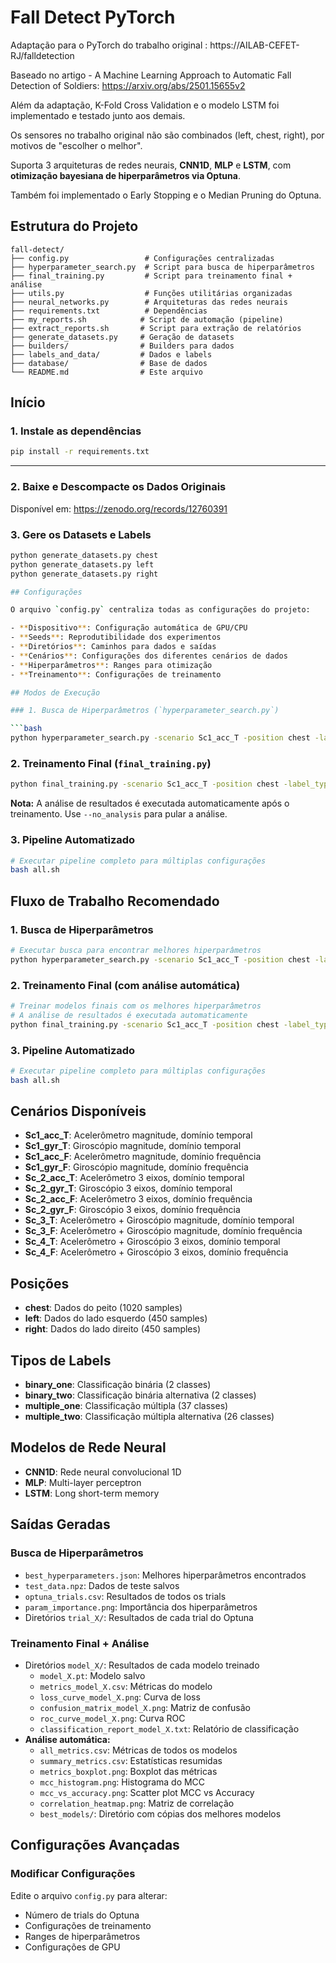 # Fall Detect PyTorch

Adaptação para o PyTorch do trabalho original : https://AILAB-CEFET-RJ/falldetection

Baseado no artigo - A Machine Learning Approach to Automatic Fall Detection of Soldiers: https://arxiv.org/abs/2501.15655v2

Além da adaptação, K-Fold Cross Validation e o modelo LSTM foi implementado e testado junto aos demais.

Os sensores no trabalho original não são combinados (left, chest, right), por motivos de "escolher o melhor".

Suporta 3 arquiteturas de redes neurais, **CNN1D**, **MLP** e **LSTM**, com **otimização bayesiana de hiperparâmetros via Optuna**.

Também foi implementado o Early Stopping e o Median Pruning do Optuna.

## Estrutura do Projeto

```
fall-detect/
├── config.py                 # Configurações centralizadas
├── hyperparameter_search.py  # Script para busca de hiperparâmetros
├── final_training.py         # Script para treinamento final + análise
├── utils.py                  # Funções utilitárias organizadas
├── neural_networks.py        # Arquiteturas das redes neurais
├── requirements.txt          # Dependências
├── my_reports.sh            # Script de automação (pipeline)
├── extract_reports.sh       # Script para extração de relatórios
├── generate_datasets.py     # Geração de datasets
├── builders/                # Builders para dados
├── labels_and_data/         # Dados e labels
├── database/                # Base de dados
└── README.md                # Este arquivo
```

## Início

### 1. Instale as dependências

```bash
pip install -r requirements.txt
```

---

### 2. Baixe e Descompacte os Dados Originais
Disponível em: https://zenodo.org/records/12760391

### 3. Gere os Datasets e Labels
```bash
python generate_datasets.py chest
python generate_datasets.py left
python generate_datasets.py right

## Configurações

O arquivo `config.py` centraliza todas as configurações do projeto:

- **Dispositivo**: Configuração automática de GPU/CPU
- **Seeds**: Reprodutibilidade dos experimentos
- **Diretórios**: Caminhos para dados e saídas
- **Cenários**: Configurações dos diferentes cenários de dados
- **Hiperparâmetros**: Ranges para otimização
- **Treinamento**: Configurações de treinamento

## Modos de Execução

### 1. Busca de Hiperparâmetros (`hyperparameter_search.py`)

```bash
python hyperparameter_search.py -scenario Sc1_acc_T -position chest -label_type binary_one --nn CNN1D --n_trials 20 --timeout 3600
```

### 2. Treinamento Final (`final_training.py`)

```bash
python final_training.py -scenario Sc1_acc_T -position chest -label_type binary_one --nn CNN1D --num_models 20 --epochs 25
```

**Nota:** A análise de resultados é executada automaticamente após o treinamento. Use `--no_analysis` para pular a análise.

### 3. Pipeline Automatizado

```bash
# Executar pipeline completo para múltiplas configurações
bash all.sh
```

## Fluxo de Trabalho Recomendado

### 1. Busca de Hiperparâmetros

```bash
# Executar busca para encontrar melhores hiperparâmetros
python hyperparameter_search.py -scenario Sc1_acc_T -position chest -label_type binary_one --nn CNN1D --n_trials 50
```

### 2. Treinamento Final (com análise automática)

```bash
# Treinar modelos finais com os melhores hiperparâmetros
# A análise de resultados é executada automaticamente
python final_training.py -scenario Sc1_acc_T -position chest -label_type binary_one --nn CNN1D --num_models 20
```

### 3. Pipeline Automatizado

```bash
# Executar pipeline completo para múltiplas configurações
bash all.sh
```

## Cenários Disponíveis

- **Sc1_acc_T**: Acelerômetro magnitude, domínio temporal
- **Sc1_gyr_T**: Giroscópio magnitude, domínio temporal
- **Sc1_acc_F**: Acelerômetro magnitude, domínio frequência
- **Sc1_gyr_F**: Giroscópio magnitude, domínio frequência
- **Sc_2_acc_T**: Acelerômetro 3 eixos, domínio temporal
- **Sc_2_gyr_T**: Giroscópio 3 eixos, domínio temporal
- **Sc_2_acc_F**: Acelerômetro 3 eixos, domínio frequência
- **Sc_2_gyr_F**: Giroscópio 3 eixos, domínio frequência
- **Sc_3_T**: Acelerômetro + Giroscópio magnitude, domínio temporal
- **Sc_3_F**: Acelerômetro + Giroscópio magnitude, domínio frequência
- **Sc_4_T**: Acelerômetro + Giroscópio 3 eixos, domínio temporal
- **Sc_4_F**: Acelerômetro + Giroscópio 3 eixos, domínio frequência

## Posições

- **chest**: Dados do peito (1020 samples)
- **left**: Dados do lado esquerdo (450 samples)
- **right**: Dados do lado direito (450 samples)

## Tipos de Labels

- **binary_one**: Classificação binária (2 classes)
- **binary_two**: Classificação binária alternativa (2 classes)
- **multiple_one**: Classificação múltipla (37 classes)
- **multiple_two**: Classificação múltipla alternativa (26 classes)

## Modelos de Rede Neural

- **CNN1D**: Rede neural convolucional 1D
- **MLP**: Multi-layer perceptron
- **LSTM**: Long short-term memory

## Saídas Geradas

### Busca de Hiperparâmetros
- `best_hyperparameters.json`: Melhores hiperparâmetros encontrados
- `test_data.npz`: Dados de teste salvos
- `optuna_trials.csv`: Resultados de todos os trials
- `param_importance.png`: Importância dos hiperparâmetros
- Diretórios `trial_X/`: Resultados de cada trial do Optuna

### Treinamento Final + Análise
- Diretórios `model_X/`: Resultados de cada modelo treinado
  - `model_X.pt`: Modelo salvo
  - `metrics_model_X.csv`: Métricas do modelo
  - `loss_curve_model_X.png`: Curva de loss
  - `confusion_matrix_model_X.png`: Matriz de confusão
  - `roc_curve_model_X.png`: Curva ROC
  - `classification_report_model_X.txt`: Relatório de classificação
- **Análise automática:**
  - `all_metrics.csv`: Métricas de todos os modelos
  - `summary_metrics.csv`: Estatísticas resumidas
  - `metrics_boxplot.png`: Boxplot das métricas
  - `mcc_histogram.png`: Histograma do MCC
  - `mcc_vs_accuracy.png`: Scatter plot MCC vs Accuracy
  - `correlation_heatmap.png`: Matriz de correlação
  - `best_models/`: Diretório com cópias dos melhores modelos

## Configurações Avançadas

### Modificar Configurações

Edite o arquivo `config.py` para alterar:

- Número de trials do Optuna
- Configurações de treinamento
- Ranges de hiperparâmetros
- Configurações de GPU